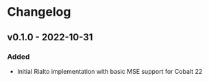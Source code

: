 # Changelog

## v0.1.0 - 2022-10-31

### Added
- Initial Rialto implementation with basic MSE support for Cobalt 22

